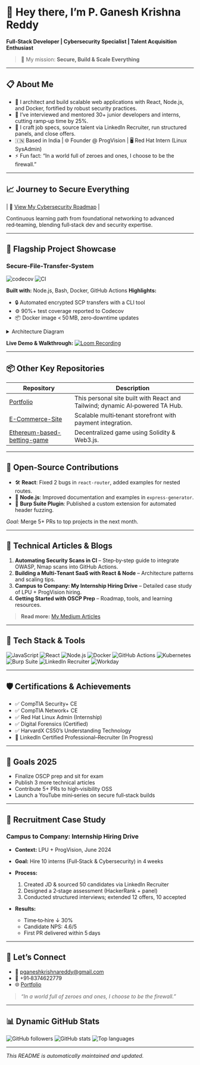 # 👋 Hey there, I’m **P. Ganesh Krishna Reddy**

**Full‑Stack Developer | Cybersecurity Specialist | Talent Acquisition Enthusiast**

> 🔐 My mission: **Secure, Build & Scale Everything**

---

## 📋 About Me

* 🔭 I architect and build scalable web applications with React, Node.js, and Docker, fortified by robust security practices.
* 🌱 I’ve interviewed and mentored 30+ junior developers and interns, cutting ramp‑up time by 25%.
* 🤝 I craft job specs, source talent via LinkedIn Recruiter, run structured panels, and close offers.
* 🇮🇳 Based in India | 🌐 Founder @ ProgVision | 🖥️ Red Hat Intern (Linux SysAdmin)
* ⚡ Fun fact: “In a world full of zeroes and ones, I choose to be the firewall.”

---

## 📈 Journey to Secure Everything

\| 🔗 [View My Cybersecurity Roadmap](#roadmap) |

Continuous learning path from foundational networking to advanced red‑teaming, blending full‑stack dev and security expertise.

---

## 🚀 Flagship Project Showcase

### Secure‑File‑Transfer‑System

![codecov](https://img.shields.io/codecov/c/github/ganeshkrishnareddy/Secure-File-Transfer-System)
![CI](https://github.com/ganeshkrishnareddy/Secure-File-Transfer-System/actions/workflows/ci.yml/badge.svg)

**Built with:** Node.js, Bash, Docker, GitHub Actions
**Highlights:**

* 🔒 Automated encrypted SCP transfers with a CLI tool
* ⚙️ 90%+ test coverage reported to Codecov
* 📦 Docker image < 50 MB, zero‑downtime updates

<details>
<summary>Architecture Diagram</summary>

![Architecture](docs/architecture.png)

</details>

**Live Demo & Walkthrough:**
[![Loom Recording](https://img.shields.io/badge/Watch-Loom‑Walkthrough-purple)](https://www.loom.com/share/your-looms-link)

---

## 📦 Other Key Repositories

| Repository                                                                                       | Description                                                                  |
| ------------------------------------------------------------------------------------------------ | ---------------------------------------------------------------------------- |
| [Portfolio](https://github.com/ganeshkrishnareddy/Portfolio)                                     | This personal site built with React and Tailwind; dynamic AI‑powered TA Hub. |
| [E-Commerce-Site](https://github.com/ganeshkrishnareddy/E-Commerce-Site)                         | Scalable multi‑tenant storefront with payment integration.                   |
| [Ethereum-based-betting-game](https://github.com/ganeshkrishnareddy/Ethereum-based-betting-game) | Decentralized game using Solidity & Web3.js.                                 |

---

## 🤝 Open‑Source Contributions

* 🛠 **React**: Fixed 2 bugs in `react-router`, added examples for nested routes.
* 📖 **Node.js**: Improved documentation and examples in `express-generator`.
* 🔌 **Burp Suite Plugin**: Published a custom extension for automated header fuzzing.

*Goal:* Merge 5+ PRs to top projects in the next month.

---

## 📝 Technical Articles & Blogs

1. **Automating Security Scans in CI** – Step‑by‑step guide to integrate OWASP, Nmap scans into GitHub Actions.
2. **Building a Multi‑Tenant SaaS with React & Node** – Architecture patterns and scaling tips.
3. **Campus to Company: My Internship Hiring Drive** – Detailed case study of LPU + ProgVision hiring.
4. **Getting Started with OSCP Prep** – Roadmap, tools, and learning resources.

> **Read more:** [My Medium Articles](https://medium.com/@pganeshkrishnareddy)

---

## 🔧 Tech Stack & Tools

![JavaScript](https://img.shields.io/badge/-JavaScript-333?logo=javascript)
![React](https://img.shields.io/badge/-React-333?logo=react)
![Node.js](https://img.shields.io/badge/-Node.js-333?logo=node.js)
![Docker](https://img.shields.io/badge/-Docker-333?logo=docker)
![GitHub Actions](https://img.shields.io/badge/-GitHub%20Actions-333?logo=githubactions)
![Kubernetes](https://img.shields.io/badge/-Kubernetes-333?logo=kubernetes)
![Burp Suite](https://img.shields.io/badge/-Burp%20Suite-333)
![LinkedIn Recruiter](https://img.shields.io/badge/-LinkedIn%20Recruiter-0A66C2?logo=linkedin)
![Workday](https://img.shields.io/badge/-Workday-333)

---

## 🛡️ Certifications & Achievements

* ✅ CompTIA Security+ CE
* ✅ CompTIA Network+ CE
* ✅ Red Hat Linux Admin (Internship)
* ✅ Digital Forensics (Certified)
* ✅ HarvardX CS50’s Understanding Technology
* 🎯 LinkedIn Certified Professional–Recruiter (In Progress)

---

## 🎯 Goals 2025

* Finalize OSCP prep and sit for exam
* Publish 3 more technical articles
* Contribute 5+ PRs to high‑visibility OSS
* Launch a YouTube mini‑series on secure full‑stack builds

---

## 🚀 Recruitment Case Study

### Campus to Company: Internship Hiring Drive

* **Context:** LPU + ProgVision, June 2024
* **Goal:** Hire 10 interns (Full‑Stack & Cybersecurity) in 4 weeks
* **Process:**

  1. Created JD & sourced 50 candidates via LinkedIn Recruiter
  2. Designed a 2‑stage assessment (HackerRank + panel)
  3. Conducted structured interviews; extended 12 offers, 10 accepted
* **Results:**

  * Time‑to‑hire ↓ 30%
  * Candidate NPS: 4.6/5
  * First PR delivered within 5 days

---

## 🤝 Let’s Connect

* 📧 [pganeshkrishnareddy@gmail.com](mailto:pganeshkrishnareddy@gmail.com)
* 📱 +91‑8374622779
* 🌐 [Portfolio](https://ganeshkrishnareddy.netlify.app)

> *“In a world full of zeroes and ones, I choose to be the firewall.”*

---

## 📊 Dynamic GitHub Stats

![GitHub followers](https://img.shields.io/github/followers/ganeshkrishnareddy?label=Follow\&style=social)
![GitHub stats](https://github-readme-stats.vercel.app/api?username=ganeshkrishnareddy\&show_icons=true\&theme=dark)
![Top languages](https://github-readme-stats.vercel.app/api/top-langs/?username=ganeshkrishnareddy\&layout=compact\&theme=dark)

---

*This README is automatically maintained and updated.*
